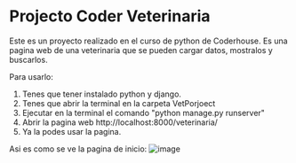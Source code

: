 # Projecto Coder Veterinaria

Este es un proyecto realizado en el curso de python de Coderhouse.
Es una pagina web de una veterinaria que se pueden cargar datos, mostralos y buscarlos.

Para usarlo:
1. Tenes que tener instalado python y django.
2. Tenes que abrir la terminal en la carpeta VetPorjoect
3. Ejecutar en la terminal el comando "python manage.py runserver"
4. Abrir la pagina web http://localhost:8000/veterinaria/
5. Ya la podes usar la pagina.


Asi es como se ve la pagina de inicio:
![image](https://user-images.githubusercontent.com/99926988/160720382-b310be34-7966-4d2d-8083-e0638efbbc3f.png)



